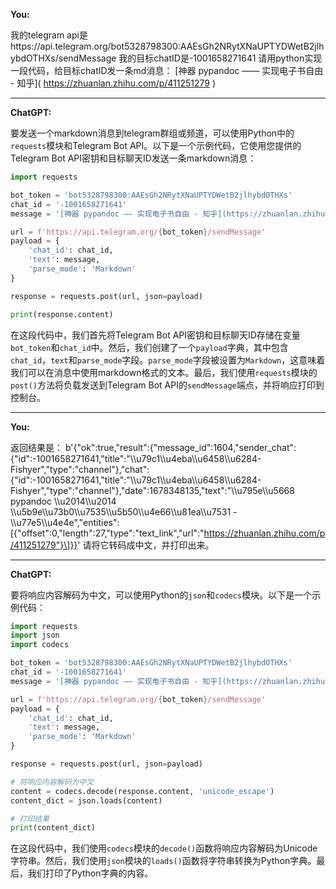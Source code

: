 **You:**

我的telegram api是https://api.telegram.org/bot5328798300:AAEsGh2NRytXNaUPTYDWetB2jlhybdOTHXs/sendMessage 我的目标chatID是-1001658271641 请用python实现一段代码，给目标chatID发一条md消息： \[神器 pypandoc —— 实现电子书自由 - 知乎\]( https://zhuanlan.zhihu.com/p/411251279 )

* * *

**ChatGPT:**

要发送一个markdown消息到telegram群组或频道，可以使用Python中的`requests`模块和Telegram Bot API。以下是一个示例代码，它使用您提供的Telegram Bot API密钥和目标聊天ID发送一条markdown消息：

```python
import requests

bot_token = 'bot5328798300:AAEsGh2NRytXNaUPTYDWetB2jlhybdOTHXs'
chat_id = '-1001658271641'
message = '[神器 pypandoc —— 实现电子书自由 - 知乎](https://zhuanlan.zhihu.com/p/411251279)'

url = f'https://api.telegram.org/{bot_token}/sendMessage'
payload = {
    'chat_id': chat_id,
    'text': message,
    'parse_mode': 'Markdown'
}

response = requests.post(url, json=payload)

print(response.content)
```

在这段代码中，我们首先将Telegram Bot API密钥和目标聊天ID存储在变量`bot_token`和`chat_id`中。然后，我们创建了一个`payload`字典，其中包含`chat_id`，`text`和`parse_mode`字段。`parse_mode`字段被设置为`Markdown`，这意味着我们可以在消息中使用markdown格式的文本。最后，我们使用`requests`模块的`post()`方法将负载发送到Telegram Bot API的`sendMessage`端点，并将响应打印到控制台。

* * *

**You:**

返回结果是： b'{"ok":true,"result":{"message\_id":1604,"sender\_chat":{"id":-1001658271641,"title":"\\\\u79c1\\\\u4eba\\\\u6458\\\\u6284-Fishyer","type":"channel"},"chat":{"id":-1001658271641,"title":"\\\\u79c1\\\\u4eba\\\\u6458\\\\u6284-Fishyer","type":"channel"},"date":1678348135,"text":"\\\\u795e\\\\u5668 pypandoc \\\\u2014\\\\u2014 \\\\u5b9e\\\\u73b0\\\\u7535\\\\u5b50\\\\u4e66\\\\u81ea\\\\u7531 - \\\\u77e5\\\\u4e4e","entities":\[{"offset":0,"length":27,"type":"text\_link","url":"https://zhuanlan.zhihu.com/p/411251279"}\]}}' 请将它转码成中文，并打印出来。

* * *

**ChatGPT:**

要将响应内容解码为中文，可以使用Python的`json`和`codecs`模块。以下是一个示例代码：

```python
import requests
import json
import codecs

bot_token = 'bot5328798300:AAEsGh2NRytXNaUPTYDWetB2jlhybdOTHXs'
chat_id = '-1001658271641'
message = '[神器 pypandoc —— 实现电子书自由 - 知乎](https://zhuanlan.zhihu.com/p/411251279)'

url = f'https://api.telegram.org/{bot_token}/sendMessage'
payload = {
    'chat_id': chat_id,
    'text': message,
    'parse_mode': 'Markdown'
}

response = requests.post(url, json=payload)

# 将响应内容解码为中文
content = codecs.decode(response.content, 'unicode_escape')
content_dict = json.loads(content)

# 打印结果
print(content_dict)
```

在这段代码中，我们使用`codecs`模块的`decode()`函数将响应内容解码为Unicode字符串。然后，我们使用`json`模块的`loads()`函数将字符串转换为Python字典。最后，我们打印了Python字典的内容。